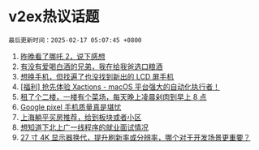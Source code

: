 # v2ex热议话题

`最后更新时间：2025-02-17 05:07:45 +0800`

1. [昨晚看了哪吒 2，说下感想](https://www.v2ex.com/t/1111723)
1. [有没有爱喝白酒的兄弟，我在给我爸选口粮酒](https://www.v2ex.com/t/1111742)
1. [想换手机，但找遍了也没找到新出的 LCD 屏手机](https://www.v2ex.com/t/1111754)
1. [[福利] 抢先体验 Xactions - macOS 平台强大的自动化执行者！](https://www.v2ex.com/t/1111805)
1. [租了个二楼，一楼有个菜场，每天晚上凌晨剁肉到早上 8 点](https://www.v2ex.com/t/1111725)
1. [Google pixel 手机质量真是堪忧](https://www.v2ex.com/t/1111718)
1. [上海躺平买房推荐，给到板块或者小区](https://www.v2ex.com/t/1111736)
1. [想知道下北上广一线程序的就业面试情况](https://www.v2ex.com/t/1111760)
1. [27 寸 4K 显示器换代，提升刷新率或分辨率，哪个对于开发场景更重要？](https://www.v2ex.com/t/1111778)

